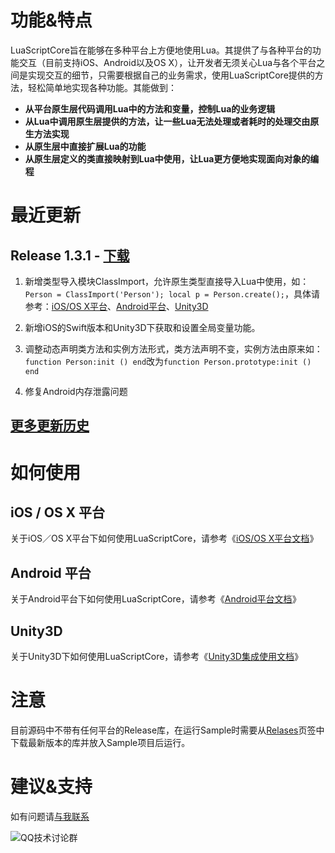 # 功能&特点

LuaScriptCore旨在能够在多种平台上方便地使用Lua。其提供了与各种平台的功能交互（目前支持iOS、Android以及OS X），让开发者无须关心Lua与各个平台之间是实现交互的细节，只需要根据自己的业务需求，使用LuaScriptCore提供的方法，轻松简单地实现各种功能。其能做到：

* **从平台原生层代码调用Lua中的方法和变量，控制Lua的业务逻辑**
* **从Lua中调用原生层提供的方法，让一些Lua无法处理或者耗时的处理交由原生方法实现**
* **从原生层中直接扩展Lua的功能**
* **从原生层定义的类直接映射到Lua中使用，让Lua更方便地实现面向对象的编程**

# 最近更新

## Release 1.3.1 - [下载](https://github.com/vimfung/LuaScriptCore/releases/tag/1.3.1)

1. 新增类型导入模块ClassImport，允许原生类型直接导入Lua中使用，如：`Person = ClassImport('Person'); local p = Person.create();`，具体请参考：[iOS/OS X平台](https://github.com/vimfung/LuaScriptCore/wiki/iOS-OS-X%E5%B9%B3%E5%8F%B0%E6%96%87%E6%A1%A3#%E5%8A%A8%E6%80%81%E5%AF%BC%E5%85%A5%E5%8E%9F%E7%94%9F%E7%B1%BB%E5%9E%8B%E5%88%B0lua)、[Android平台](https://github.com/vimfung/LuaScriptCore/wiki/Android-%E5%B9%B3%E5%8F%B0%E6%96%87%E6%A1%A3#%E5%8A%A8%E6%80%81%E5%AF%BC%E5%85%A5%E5%8E%9F%E7%94%9F%E7%B1%BB%E5%9E%8B%E5%88%B0lua)、[Unity3D](https://github.com/vimfung/LuaScriptCore/wiki/Unity3D%E9%9B%86%E6%88%90%E4%BD%BF%E7%94%A8%E6%96%87%E6%A1%A3#%E5%8A%A8%E6%80%81%E5%AF%BC%E5%85%A5%E5%8E%9F%E7%94%9F%E7%B1%BB%E5%9E%8B%E5%88%B0lua)

2. 新增iOS的Swift版本和Unity3D下获取和设置全局变量功能。

3. 调整动态声明类方法和实例方法形式，类方法声明不变，实例方法由原来如：`function Person:init () end`改为`function Person.prototype:init () end`

4. 修复Android内存泄露问题

## [更多更新历史](https://github.com/vimfung/LuaScriptCore/wiki/%E6%9B%B4%E6%96%B0%E5%8E%86%E5%8F%B2)

# 如何使用

## iOS / OS X 平台

关于iOS／OS X平台下如何使用LuaScriptCore，请参考《[iOS/OS X平台文档](https://github.com/vimfung/LuaScriptCore/wiki/iOS-OS-X%E5%B9%B3%E5%8F%B0%E6%96%87%E6%A1%A3)》

## Android 平台

关于Android平台下如何使用LuaScriptCore，请参考《[Android平台文档](https://github.com/vimfung/LuaScriptCore/wiki/Android-%E5%B9%B3%E5%8F%B0%E6%96%87%E6%A1%A3)》

## Unity3D

关于Unity3D下如何使用LuaScriptCore，请参考《[Unity3D集成使用文档](https://github.com/vimfung/LuaScriptCore/wiki/Unity3D%E9%9B%86%E6%88%90%E4%BD%BF%E7%94%A8%E6%96%87%E6%A1%A3)》

# 注意

目前源码中不带有任何平台的Release库，在运行Sample时需要从[Relases](https://github.com/vimfung/LuaScriptCore/releases)页签中下载最新版本的库并放入Sample项目后运行。

# 建议&支持

如有问题请[与我联系](mailto:vimfung@qq.com)

![QQ技术讨论群](https://cloud.githubusercontent.com/assets/3739609/22011176/a05d3ca6-dcc8-11e6-8378-6ff68fb0ab9c.png)
